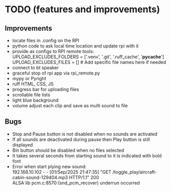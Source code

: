 # TODO (features and improvements)

## Improvements

- locate files in .config on the RPI
- python code to ask local time location and update rpi with it
- provide as configs to RPI remote tools:<br>
UPLOAD_EXCLUDES_FOLDERS = ['.venv', '.git', '.ruff_cache', '__pycache__']<br>
UPLOAD_EXCLUDES_FILES = []  # Add specific file names here if needed
- connect to bt speaker
- graceful stop of rpi app via rpi_remote.py
- mypy or Pyright
- ruff HTML, CSS, JS
- progress bar for uploading files
- scrollable file lists
- light blue background
- volume adjust each clip and save as multi sound to file

## Bugs

- Stop and Pause button is not disabled when no sounds are activated
- If all sounds are deactivated during pause then Play button is still displayed
- Bin button should be disabled when no files selected
- It takes several seconds from starting sound to it is indicated with bold font
- Error when start plying new sound:<br>
192.168.10.102 - - [01/Sep/2025 21:47:35] "GET /toggle_play/aircraft-cabin-sound-129404.mp3 HTTP/1.1" 200<br>
ALSA lib pcm.c:8570:(snd_pcm_recover) underrun occurred
